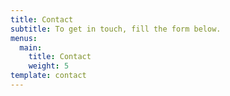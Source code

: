 ```yaml
---
title: Contact
subtitle: To get in touch, fill the form below.
menus:
  main:
    title: Contact
    weight: 5
template: contact
---
```

